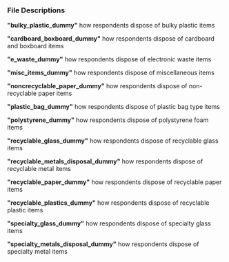 ### File Descriptions

**"bulky_plastic_dummy"** 
how respondents dispose of bulky plastic items

**"cardboard_boxboard_dummy"**
how respondents dispose of cardboard and boxboard items

**"e_waste_dummy"**
how respondents dispose of electronic waste items

**"misc_items_dummy"**
how respondents dispose of miscellaneous items 

**"noncrecyclable_paper_dummy"**
how respondents dispose of non-recyclable paper items

**"plastic_bag_dummy"**
how respondents dispose of plastic bag type items

**"polystyrene_dummy"**
how respondents dispose of polystyrene foam items

**"recyclable_glass_dummy"**
how respondents dispose of recyclable glass items

**"recyclable_metals_disposal_dummy"**
how respondents dispose of recyclable metal items

**"recyclable_paper_dummy"**
how respondents dispose of recyclable paper items

**"recyclable_plastics_dummy"**
how respondents dispose of recyclable plastic items

**"specialty_glass_dummy"**
how respondents dispose of specialty glass items

**"specialty_metals_disposal_dummy"**
how respondents dispose of specialty metal items
